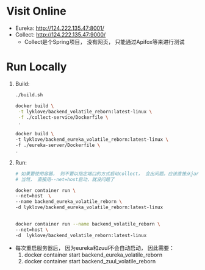 # Visit Online

* Eureka: http://124.222.135.47:8001/
* Collect: http://124.222.135.47:9000/
    * Collect是个Spring项目， 没有网页， 只能通过Apifox等来进行测试
# Run Locally
1. Build:

   ```sh
   ./build.sh
   
   docker build \
    -t lyklove/backend_volatile_reborn:latest-linux \
    -f ./collect-service/Dockerfile \
    .
   
   docker build \
   -t lyklove/backend_eureka_volatile_reborn:latest-linux \
   -f ./eureka-server/Dockerfile \
   . 
   ```

2. Run:

   ```sh
   # 如果要使用容器， 则不要以指定端口的方式启动collect， 会出问题。应该直接从jar移动。
   # 当然， 直接用--net=host启动，就没问题了
   
   docker container run \
   --net=host  \
   --name backend_eureka_volatile_reborn \
   -d lyklove/backend_eureka_volatile_reborn:latest-linux
   
 
   docker container run --name backend_volatile_reborn \
   --net=host \
   -d  lyklove/backend_volatile_reborn:latest-linux
   
   
   ```

* 每次重启服务器后， 因为eureka和zuul不会自动启动， 因此需要：
    1. docker container start backend_eureka_volatile_reborn
    2. docker container start backend_zuul_volatile_reborn
